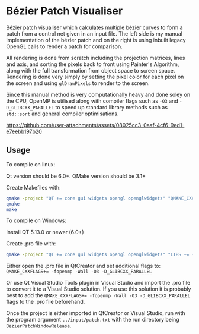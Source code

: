 # Bézier Patch Visualiser

Bézier patch visualiser which calculates multiple bézier curves to form a patch from a control net given in an input file. The left side is my manual implementation of the bézier patch and on the right is using inbuilt legacy OpenGL calls to render a patch for comparison.

All rendering is done from scratch including the projection matrices, lines and axis, and sorting the pixels back to front using Painter's Algorithm, along with the full transformation from object space to screen space. Rendering is done very simply by setting the pixel color for each pixel on the screen and using `glDrawPixels` to render to the screen.

Since this manual method is very computationally heavy and done soley on the CPU, OpenMP is utilised along with compiler flags such as `-O3` and `-D_GLIBCXX_PARALLEL` to speed up standard library methods such as `std::sort` and general compiler optimisations.

https://github.com/user-attachments/assets/08025cc3-0aaf-4cf6-9ed1-e7eebb197b20

## Usage

To compile on linux:

Qt version should be 6.0+. QMake version should be 3.1+

Create Makefiles with:
```bash
qmake -project "QT += core gui widgets opengl openglwidgets" "QMAKE_CXXFLAGS+= -fopenmp -Wall" "LIBS += -lGL -lGLU -fopenmp"
qmake
make
```

To compile on Windows:

Install QT 5.13.0 or newer (6.0+)

Create .pro file with:
```bash
qmake -project "QT += core gui widgets opengl openglwidgets" "LIBS += -lOpengl32 -lglu32 -fopenmp"
```

Either open the .pro file in QtCreator and set additional flags to: `QMAKE_CXXFLAGS+= -fopenmp -Wall -O3 -D_GLIBCXX_PARALLEL`

Or use Qt Visual Studio Tools plugin in Visual Studio and import the .pro file to convert it to a Visual Studio solution. If you use this solution it is probably best to add the `QMAKE_CXXFLAGS+= -fopenmp -Wall -O3 -D_GLIBCXX_PARALLEL` flags to the .pro file beforehand.

Once the project is either imported in QtCreator or Visual Studio, run with the program argument `../input/patch.txt` with the run directory being `BezierPatchWindowRelease`.

